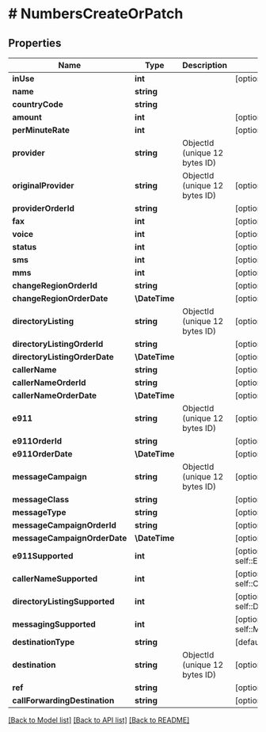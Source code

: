 # # NumbersCreateOrPatch

## Properties

Name | Type | Description | Notes
------------ | ------------- | ------------- | -------------
**inUse** | **int** |  | [optional] [default to self::IN_USE_1]
**name** | **string** |  |
**countryCode** | **string** |  |
**amount** | **int** |  | [optional]
**perMinuteRate** | **int** |  | [optional]
**provider** | **string** | ObjectId (unique 12 bytes ID) |
**originalProvider** | **string** | ObjectId (unique 12 bytes ID) | [optional]
**providerOrderId** | **string** |  | [optional]
**fax** | **int** |  | [optional] [default to self::FAX_0]
**voice** | **int** |  | [optional] [default to self::VOICE_0]
**status** | **int** |  | [optional] [default to self::STATUS_1]
**sms** | **int** |  | [optional] [default to self::SMS_0]
**mms** | **int** |  | [optional] [default to self::MMS_0]
**changeRegionOrderId** | **string** |  | [optional]
**changeRegionOrderDate** | **\DateTime** |  | [optional]
**directoryListing** | **string** | ObjectId (unique 12 bytes ID) | [optional]
**directoryListingOrderId** | **string** |  | [optional]
**directoryListingOrderDate** | **\DateTime** |  | [optional]
**callerName** | **string** |  | [optional]
**callerNameOrderId** | **string** |  | [optional]
**callerNameOrderDate** | **\DateTime** |  | [optional]
**e911** | **string** | ObjectId (unique 12 bytes ID) | [optional]
**e911OrderId** | **string** |  | [optional]
**e911OrderDate** | **\DateTime** |  | [optional]
**messageCampaign** | **string** | ObjectId (unique 12 bytes ID) | [optional]
**messageClass** | **string** |  | [optional]
**messageType** | **string** |  | [optional]
**messageCampaignOrderId** | **string** |  | [optional]
**messageCampaignOrderDate** | **\DateTime** |  | [optional]
**e911Supported** | **int** |  | [optional] [default to self::E911_SUPPORTED_0]
**callerNameSupported** | **int** |  | [optional] [default to self::CALLER_NAME_SUPPORTED_0]
**directoryListingSupported** | **int** |  | [optional] [default to self::DIRECTORY_LISTING_SUPPORTED_0]
**messagingSupported** | **int** |  | [optional] [default to self::MESSAGING_SUPPORTED_0]
**destinationType** | **string** |  | [default to 'park']
**destination** | **string** | ObjectId (unique 12 bytes ID) | [optional]
**ref** | **string** |  | [optional]
**callForwardingDestination** | **string** |  | [optional]

[[Back to Model list]](../../README.md#models) [[Back to API list]](../../README.md#endpoints) [[Back to README]](../../README.md)
